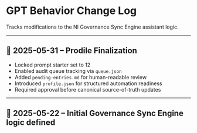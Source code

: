 # GPT Behavior Change Log

Tracks modifications to the NI Governance Sync Engine assistant logic.

---

## 📅 2025-05-31 – Prodile Finalization

- Locked prompt starter set to 12
- Enabled audit queue tracking via `queue.json`
- Added `pending-entries.md` for human-readable review
- Introduced `profile.json` for structured automation readiness
- Required approval before canonical source-of-truth updates

---

## 📅 2025-05-22 – Initial Governance Sync Engine logic defined
